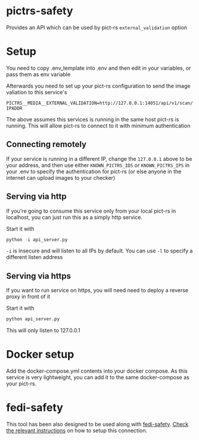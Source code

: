 # pictrs-safety
Provides an API which can be used by pict-rs `external_validation` option

# Setup
You need to copy .env_template into .env and then edit in your variables, or pass them as env variable

Afterwards you need to set up your pict-rs configuration to send the image valiation to this service's

`PICTRS__MEDIA__EXTERNAL_VALIDATION=http://127.0.0.1:14051/api/v1/scan/IPADDR`

The above assumes this services is running in the same host pict-rs is running. This will allow pict-rs to connect to it with minimum authentication

## Connecting remotely

If your service is running in a different IP, change the `127.0.0.1` above to be your address, and then use either `KNOWN_PICTRS_IDS` or `KNOWN_PICTRS_IPS` in your .env to specify the authentication for pict-rs (or else anyone in the internet can upload images to your checker)

## Serving via http

If you're going to consume this service only from your local pict-rs in localhost, you can just run this as a simply http service. 

Start it with
```python
python -i api_server.py
```

`-i` is insecure and will listen to all IPs by default. You can use `-l` to specify a different listen address

## Serving via https

If you want to run service on https, you will need need to deploy a reverse proxy in front of it

Start it with
```python
python api_server.py
```

This will only listen to 127.0.0.1

# Docker setup

Add the docker-compose.yml contents into your docker compose. As this service is very lightweight, you can add it to the same docker-compose as your pict-rs.

# fedi-safety

This tool has been also designed to be used along with [fedi-safety](https://github.com/db0/fedi-safety). [Check the relevant instructions](https://github.com/db0/fedi-safety#pictrs-safety) on how to setup this connection.